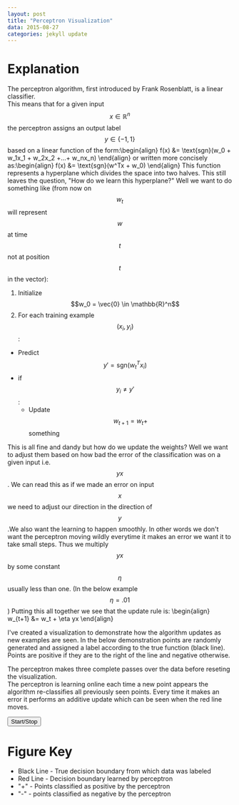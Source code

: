 ```yaml
---
layout: post
title: "Perceptron Visualization"
data: 2015-08-27
categories: jekyll update
---
```

<head>
  <script type="text/javascript"
          src="http://cdn.mathjax.org/mathjax/latest/MathJax.js?config=TeX-AMS-MML_HTMLorMML">
  </script>
</head>

# **Explanation**
  The perceptron algorithm, first introduced by Frank Rosenblatt, is a linear classifier.  
  This means that for a given input $$x \in \mathbb{R}^n$$ the perceptron assigns an output
  label $$y \in \{-1,1\}$$ based on a linear function of the form:\begin{align}
    f(x) &= \text{sgn}(w_0 + w_1x_1 + w_2x_2 +...+ w_nx_n)
  \end{align}
  or written more concisely as:\begin{align}
    f(x) &= \text{sgn}(w^Tx + w_0)
  \end{align}
  This function represents a hyperplane which divides the space into two halves.  This still 
  leaves the question, "How do we learn this hyperplane?"  Well we want to do something like
  (from now on $$w_t$$ will represent $$w$$ at time $$t$$ not at position $$t$$ in the vector):
  
  1. Initialize $$w_0 = \vec{0} \in \mathbb{R}^n$$
  2. For each training example $$(x_i,y_i)$$:
  * Predict $$y' = \text{sgn}(w_t^Tx_i)$$
  * if $$y_i \neq y'$$:
    * Update $$w_{t+1} = w_t + $$something
  
  This is all fine and dandy but how do we update the weights? Well we want to adjust them
  based on how bad the error of the classification was on a given input i.e. $$yx$$.  We can
  read this as if we made an error on input $$x$$ we need to adjust our direction in the direction
  of $$y$$.We also want the learning to happen smoothly.  In other words we don't want the perceptron moving
  wildly everytime it makes an error we want it to take small steps.  Thus we multiply $$yx$$
  by some constant $$\eta$$ usually less than one.  (In the below example $$\eta = .01$$)
  Putting this all together we see that the update rule is: \begin{align}
  w_{t+1} &= w_t + \eta yx
  \end{align}
  
   I've created a visualization to demonstrate how
  the algorithm updates as new examples are seen.  In the below demonstration points are randomly
   generated and assigned a label according to the true function (black line).  Points are
   positive if they are to the right of the line and negative otherwise. 
   
   The  perceptron makes three complete passes over the data before reseting the visualization.  
   The perceptron is learning online each time a new point appears the algorithm re-classifies
   all previously seen points. Every time it makes an error it performs an additive update
   which can be seen when the red line moves.

<!---
+Processing to generate figure
-->
<script type="text/javascript" src="/js/processing.js"></script>
<script type="text/processing" data-processing-target="mycanvas">
        float[] inputs = {12,4};
        float[] weights = {.5,-1};
        Perceptron ptron;
        Trainer[] training = new Trainer[25];
        int count = 0; //element that we are training
        int numPasses = 2; //Number of passes that the perceptron makes over the data
        int passes = 0;
        float alpha = .01;
        float cutoff = 0; 
        float m = 2;
        float b = 1;
        float pm;
        float pb;
        float margin = .25; //The margin around the decision boundary to be considered
        
        
        void setup(){
            size(640,320);
            frameRate(2);
            //initialize Perceptron
            ptron = new Perceptron(3,alpha,cutoff);
            
            // Make 15 initial training points
            for(int i = 0; i < training.length; i++){
                float x = random(-width/2,width/2);
                float y = random(-height/2,height/2);
                int answer = 1;
                if(y < f(x,m,b)){answer = -1;}
                
                training[i] = new Trainer(x,y,answer);
            }
            
            
            
        }
    
    void draw(){
        background(255);
        translate(width/2,height/2);
        //train one point at a time for animation
        ptron.train(training[count].inputs,training[count].answer);
        
        //Once we step through all of the data we do it all over again continuing to traing
        count = (count + 1) % training.length;
        if (count %  training.length == 0) {passes += 1;}
        
        if (passes > numPasses) {
            ptron.weights[0] = 10;
            ptron.weights[1] = 10;
            ptron.weights[2] = 10;
            passes = 0;
        }
        
        stroke(0);
        strokeWeight(3);
        line(width/2,f(width/2,m,b),-width/2,f(-width/2,m,b));
        strokeWeight(1);
        
        //visualize perceptron
        stroke(255,0,0);
        strokeWeight(2);
        pm = -ptron.weights[0]/ptron.weights[1];
        pb = -ptron.weights[2]/ptron.weights[1];
        line(width/2,f(width/2,pm,pb),-width/2,f(-width/2,pm,pb));
        strokeWeight(1);
        
        //visualize direction of positive classification
        //use weights for this
        //line(width/2,f(width/2,pm,pb),-width/2,f(-width/2,pm,pb));
        //strokeWeight(1);
        
        //We visualize the prediction of the perceptron through the most recent training point
        for(int i = 0; i < count; i++){
            stroke(0);
            int guess = ptron.feedforward(training[i].inputs);
            textSize(32);
            fill(0,0,0);
            if(guess > 0) text("-", training[i].inputs[0], training[i].inputs[1]);
            else          text("+", training[i].inputs[0], training[i].inputs[1]);
            
        }
        
    }
    
    
    class Perceptron{
        float[] weights;
        float alpha;
        float cutoff;
        
        Perceptron(int n,float alpha_,float cutoff_){
            weights = new float[n];
            for(int i = 0; i < n; i++){
                weights[i] = 10;//random(-1,1);
            }
            alpha = alpha_;
            cutoff = cutoff_;
            
            
        }
        
        int feedforward(float[] inputs){
            float sum = 0;
            for(int i = 0; i < weights.length; i++){
                sum += inputs[i] * weights[i];
            } 
            return activate(sum);
        }
        
        int activate(float signal){
            if(signal > cutoff) return 1;
            else return -1;
        }
        
        void train(float[] inputs, int label){
            int guess = feedforward(inputs);
            float error = label - guess;
            for(int i = 0; i < weights.length; i++){
                weights[i] += alpha * error * inputs[i]; 
            }
        }
        
        
        
    }
    
    class Trainer{
        int answer;
        float[] inputs;
        Trainer(float x, float y, int a){
            inputs = new float[3];
            inputs[0] = x;
            inputs[1] = y;
            
            inputs[2] = 1;
            answer = a;
        } 
    }
    
    float f(float x,float m, float b){
        return m*x + b; 
    }
    
</script>

<!---
+Buttons for interacting with the sketch
-->

<button onclick="startSketch();">
  Start/Stop
</button>

<!---
<button onclick="stepSketch();">
  Step
</button>


+Javascript used to control the processing sketch
-->

<script type="application/javascript">
        var processingInstance;
        var start = true;
 
         function startSketch() {
           if (start){
              switchSketchState(false);
              start = false
           }else{
              switchSketchState(true);
              start = true;
           }
         }
 
         function stopSketch() {
           switchSketchState(false);
         }
         
         function stepSketch(){
           startSketch();
           stopSketch();
         }
 
         function switchSketchState(on) {
             if (!processingInstance) {
                 processingInstance = Processing.getInstanceById('mycanvas');
             }
 
             if (on) {
                 processingInstance.loop();  // call Processing loop() function
             } else {
                 processingInstance.noLoop(); // stop animation, call noLoop()
             }
         }
         
     </script>
<canvas id="mycanvas"></canvas>

# **Figure Key**
* Black Line -  True decision boundary from which data was labeled
* Red Line - Decision boundary learned by perceptron
* "+" -  Points classified as positive by the perceptron
* "-" - points classified as negative by the perceptron
